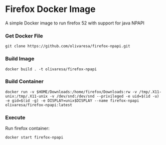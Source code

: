 # Firefox Docker Image

A simple Docker image to run firefox 52 with support for java NPAPI

### Get Docker File

`git clone https://github.com/olivaresa/firefox-npapi.git`

### Build Image

`docker build . -t olivaresa/firefox-npapi`

### Build Container

`docker run -v $HOME/Downloads:/home/firefox/Downloads:rw -v /tmp/.X11-unix:/tmp/.X11-unix -v /dev/snd:/dev/snd --privileged -e uid=$(id -u) -e gid=$(id -g) -e DISPLAY=unix$DISPLAY --name firefox-npapi olivaresa/firefox-npapi:latest`

### Execute

Run firefox container:

`docker start firefox-npapi`
